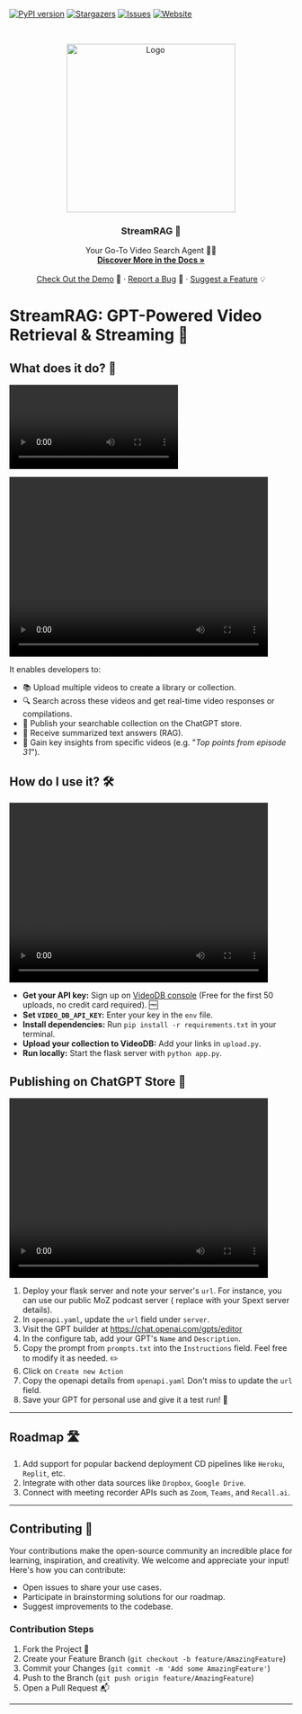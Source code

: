 <!-- PROJECT SHIELDS -->
<!--
*** Reference links are enclosed in brackets [ ] instead of parentheses ( ).
*** https://www.markdownguide.org/basic-syntax/#reference-style-links
-->
[![PyPI version][pypi-shield]][pypi-url]
[![Stargazers][stars-shield]][stars-url]
[![Issues][issues-shield]][issues-url]
[![Website][website-shield]][website-url]


<!-- PROJECT LOGO -->
<br />
<p align="center">
  <a href="https://videodb.io/">
    <img src="https://codaio.imgix.net/docs/_s5lUnUCIU/blobs/bl-RgjcFrrJjj/d3cbc44f8584ecd42f2a97d981a144dce6a66d83ddd5864f723b7808c7d1dfbc25034f2f25e1b2188e78f78f37bcb79d3c34ca937cbb08ca8b3da1526c29da9a897ab38eb39d084fd715028b7cc60eb595c68ecfa6fa0bb125ec2b09da65664a4f172c2f" alt="Logo" width="300" height="">
  </a>

<h3 align="center">StreamRAG 🎥</h3>

  <p align="center">
    Your Go-To Video Search Agent 🕵️‍♂️
    <br />
    <a href="https://docs.videodb.io"><strong>Discover More in the Docs »</strong></a>
    <br />
    <br />
    <a href="https://github.com/video-db/videodb-cookbook">Check Out the Demo</a> 🚀
    ·
    <a href="https://github.com/video-db/streamRAG/issues">Report a Bug</a> 🐞
    ·
    <a href="https://github.com/video-db/streamRAG/issues">Suggest a Feature</a> 💡
  </p>
</p>

<!-- ABOUT THE PROJECT -->

# StreamRAG: GPT-Powered Video Retrieval & Streaming 🚀

## What does it do? 🤔
![Video description](demos/demo_GPT.mp4)

<video width="460" height="320" controls>
  <source src="demos/demo_GPT.mp4" type="video/mp4">
  Your browser does not support the video tag.
</video>

It enables developers to:

* 📚 Upload multiple videos to create a library or collection.
* 🔍 Search across these videos and get real-time video responses or compilations.
* 🛒 Publish your searchable collection on the ChatGPT store.
* 📝 Receive summarized text answers (RAG).
* 🌟 Gain key insights from specific videos (e.g. "_Top points from  episode 31_").

## How do I use it? 🛠️
<video width="460" height="320" controls>
  <source src="demos/code_walkthrough.mp4" type="video/mp4">
  Your browser does not support the video tag.
</video>

- **Get your API key:** Sign up on [VideoDB console](https://console.videodb.io) (Free for the first 50 uploads, no
  credit card required). 🆓
- **Set `VIDEO_DB_API_KEY`:** Enter your key in the `env` file.
- **Install dependencies:** Run `pip install -r requirements.txt` in your terminal.
- **Upload your collection to VideoDB:** Add your links in `upload.py`.
- **Run locally:** Start the flask server with `python app.py`.

## Publishing on ChatGPT Store 🏪
<video width="460" height="320" controls>
  <source src="demos/create_new_GPT.mp4" type="video/mp4">
  Your browser does not support the video tag.
</video>

1. Deploy your flask server and note your server's `url`. For instance, you can use our public MoZ podcast server (
   replace with your Spext server details).
2. In `openapi.yaml`, update the `url` field under `server`.
3. Visit the GPT builder at https://chat.openai.com/gpts/editor
4. In the configure tab, add your GPT's `Name` and `Description`.
5. Copy the prompt from `prompts.txt` into the `Instructions` field. Feel free to modify it as needed. ✏️
6. Click on `Create new Action`
7. Copy the openapi details from `openapi.yaml` Don't miss to update the `url` field.
8. Save your GPT for personal use and give it a test run! 🧪

---
<!-- ROADMAP -->

## Roadmap 🛣️

1. Add support for popular backend deployment CD pipelines like `Heroku`, `Replit`, etc.
2. Integrate with other data sources like `Dropbox`, `Google Drive`.
3. Connect with meeting recorder APIs such as `Zoom`, `Teams`, and `Recall.ai`.

---
<!-- CONTRIBUTING -->

## Contributing 🤝

Your contributions make the open-source community an incredible place for learning, inspiration, and creativity. We
welcome and appreciate your input! Here's how you can contribute:

- Open issues to share your use cases.
- Participate in brainstorming solutions for our roadmap.
- Suggest improvements to the codebase.

### Contribution Steps

1. Fork the Project 🍴
2. Create your Feature Branch (`git checkout -b feature/AmazingFeature`)
3. Commit your Changes (`git commit -m 'Add some AmazingFeature'`)
4. Push to the Branch (`git push origin feature/AmazingFeature`)
5. Open a Pull Request 📬

---

<!-- MARKDOWN LINKS & IMAGES -->
<!-- https://www.markdownguide.org/basic-syntax/#reference-style-links -->

[pypi-shield]: https://img.shields.io/pypi/v/videodb?style=for-the-badge

[pypi-url]: https://pypi.org/project/videodb/

[python-shield]:https://img.shields.io/pypi/pyversions/videodb?style=for-the-badge

[stars-shield]: https://img.shields.io/github/stars/video-db/videodb-python.svg?style=for-the-badge

[stars-url]: https://github.com/video-db/streamRAG/stargazers

[issues-shield]: https://img.shields.io/github/issues/video-db/videodb-python.svg?style=for-the-badge

[issues-url]: https://github.com/video-db/streamRAG/issues

[website-shield]: https://img.shields.io/website?url=https%3A%2F%2Fvideodb.io%2F&style=for-the-badge&label=videodb.io

[website-url]: https://videodb.io/

[code-walkthrough]: https://github.com/video-db/StreamRAG/blob/main/demos/code_walkthrough.mp4

